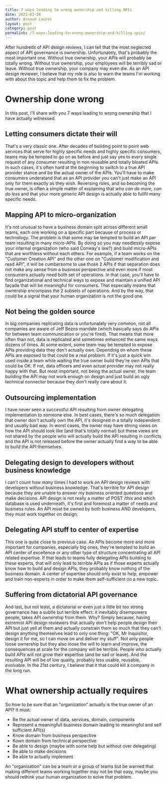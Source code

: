 ```yaml
---
title: 7 ways leading to wrong ownership and killing APIs
date: 2021-03-28
author: Arnaud Lauret
layout: post
category: post
permalink: /7-ways-leading-to-wrong-ownership-and-killing-apis/
---
```


After hundreds of API design reviews, I can tell that the most neglected aspect of API governance is ownership.
Unfortunately, that's probably the most important one.
Without true ownership, your APIs will probably be totally wrong.
Without true ownership, your employees will be terribly sad or leave.
Without true ownership, your company may even die.
As an API design reviewer, I believe that my role is also to warn the teams I'm working with about this topic and help them to fix the problem.

<!--more-->

# Ownership done wrong

In this post, I'll share with you 7 ways leading to wrong ownership that I have actually witnessed. 

## Letting consumers dictate their will

That's a very classic one.
After decades of building point to point web services that serve for highly specific needs and highly specific consumers, teams may be tempted to go on as before and just say yes to every single request of any consumer resulting in non reusable and totally bloated APIs.
In such cases, it's often hard at the beginning to switch to a true API provider stance and be the actual owner of the APIs.
You'll have to make consumers understand that as an API provider you can't just make an API only for them exactly as they wish.
Reversing roles, and so becoming the true owner, is often a simple matter of explaining that _who can do more, can do less_ and that your more generic API design is actually able to fullfil many specific needs.

## Mapping API to micro-organization

It's not unusual to have a business domain split across different small teams, each one working on a specific part because of process or technology.
The problem is that some may be tempted to build an API per team resulting in many micro-APIs.
By doing so you may needlessly expose your internal organization (who said Conway's law?) and build micro-APIs that are worthless without each others.
For example, if a team works on the "Customer Creation API" and the other one on "Customer modification and read API", it will be cumbersome to use those 2 APIs if that separation does not make any sense from a business perspective and even more if most consumers actually need both set of operations.
In that case, you'll have to find organizational and technical ways to expose and maintain a unified API façade that will be meaningful for consumers.
That especially means that ownership encompass the 2 subsets of operations.
And by the way, that could be a signal that your human organization is not the good one.

## Not being the golden source

In big companies replicating data is unfortunately very common, not all companies are aware of Jeff Bezos mandate (which basically says do APIs for between team communication or you're fired).
That means that more often than not, data is replicated and sometimes enhanced the same ways dozens of times.
At some extent, some team may be tempted to expose APIs providing data they don't actually own.
Depending on whom these APIs are exposed to that could be a real problem.
If it's just a quick win used inside a team while waiting the true owner build they're own APIs that could be OK.
If not, data officers and even actual provider may not really happy with that.
But most important, not being the actual owner, the team building the API may not work enough on design and just build an ugly technical connector because they don't really care about it.

## Outsourcing implementation

I have never seen a successful API resulting from owner delegating implementation to someone else.
In best cases, there's so much delegation that owner don't actually own the API, it's designed in a totally independent and usually bad way.
In worst cases, the owner may have strong views on how the API should look like (and that's totally normal) but these views are not shared by the people who will actually build the API resulting in conflicts and the API is not released before the owner actually find a way to be able to build the API themselves.

## Delegating design to developers without business knowledge

I can't count how many times I had to work on API design reviews with developers without business knowledge.
That's terrible for API design because they are unable to answer my business oriented questions and make decisions.
API design is not really a matter of POST /this and which database is used underneath, it's first and foremost a matter of needs and business rules.
An API must be owned by both business AND developers, they must work together on design.

## Delegating API stuff to center of expertise

This one is quite close to previous case.
As APIs become more and more important for companies, especially big ones, they're tempted to build an API center of excellence or any other type of structure concentrating all API related expertise.
If that leads to teams fully delegating APIs building to these experts, that will only lead to terrible APIs as if those experts actually know how to build and design APIs, they probably know nothing of the business domain.
A center of expertise should only exist to help, empower and train non-experts in order to make them self-sufficient on a new topic.

## Suffering from dictatorial API governance

And last, but not least, a dictatorial or even just a little bit too strong governance has a subtle but terrible effect: it inevitably disempowers people, takes API ownership from them.
Why?
Simply because, having extremist API design reviewers that actually don't help people design their API but just yell at them and actually constrain them so much that they can't design anything themselves lead to only one thing: "OK, Mr Inquisitor, design it for me, so I can move on and deliver my stuff".
Not only people loose ownership but they also loose the will to learn and improve, the consequences at scale for the company will be terrible.
People who actually build APIs will not grow their expertise (and be sad or leave).
And the resulting API will be of low quality, probably less usable, reusable, evolvable.
In the 21st century, I believe that it that could kill a company in the long run.

# What ownership actually requires

So how to be sure that an "organization" actually is the true owner of an API?
It must:

- Be the actual owner of data, services, domain, components
- Represent a meaningfull business domain leading to meaningful and self sufficient API(s)
- Know domain from business perspective
- Kown domain from technical perspective
- Be able to design (maybe with some help but without over delegating)
- Be able to make decisions
- Be able to actually implement

An "organization" can be a team or a group of teams but be warned that making different teams working together may not be that easy, maybe you should rethink your human organization to solve that problem.

